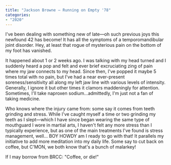 ```yaml
---
title: "Jackson Browne — Running on Empty '78"
categories:
- "2020"
---
```


I've been dealing with something new of late—oh such previous joys this newfound 42 has become! It has all the symptoms of a temporomandibular joint disorder. Hey, at least that rogue of mysterious pain on the bottom of my foot has vanished.

It happened about 1 or 2 weeks ago. I was talking with my head turned and I suddenly heard a pop and felt and ever brief excruciating zing of pain where my jaw connects to my head. Since then, I've popped it maybe 5 times total with no pain, but I've had a near ever-present soreness/sensitivity all along my left jaw line with various levels of intensity. Generally, I ignore it but other times it clamors maddeningly for attention. Sometimes, I'll take naproxen sodium...admittedly, I'm just not a fan of taking medicine.

Who knows where the injury came from: some say it comes from teeth grinding and stress. While I've caught myself a time or two grinding my teeth as I slept—which I have since began wearing the same type of mouthguard I wore in martial arts, I haven't felt any more stress than I typically experience, but as one of the main treatments I've found is stress management, well... BOY HOWDY am I ready to go with that! It parallels my initiative to add more meditation into my daily life. Some say to cut back on coffee, but C'MON, we both know that's a bunch of malarkey!

If I may borrow from BRCC: "Coffee, or die!"
